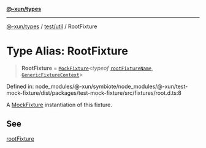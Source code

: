[**@-xun/types**](../../../README.md)

***

[@-xun/types](../../../README.md) / [test/util](../README.md) / RootFixture

# Type Alias: RootFixture

> **RootFixture** = [`MockFixture`](MockFixture.md)\<*typeof* [`rootFixtureName`](../variables/rootFixtureName.md), [`GenericFixtureContext`](GenericFixtureContext.md)\>

Defined in: node\_modules/@-xun/symbiote/node\_modules/@-xun/test-mock-fixture/dist/packages/test-mock-fixture/src/fixtures/root.d.ts:8

A [MockFixture](MockFixture.md) instantiation of this fixture.

## See

[rootFixture](../functions/rootFixture.md)
